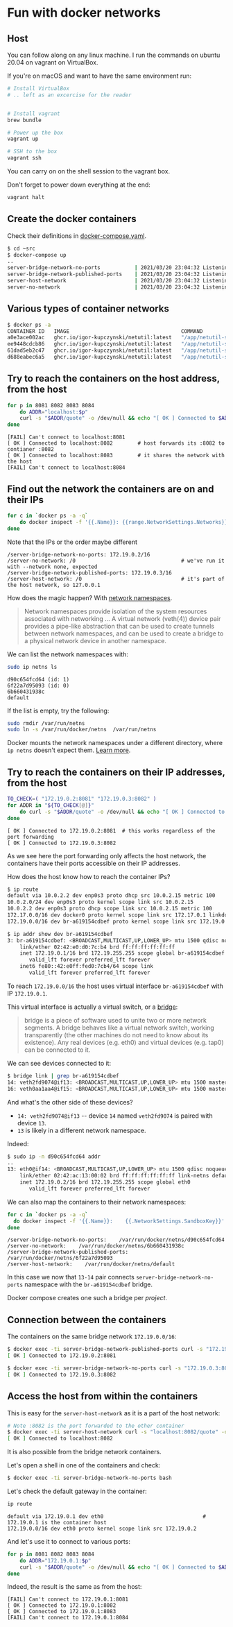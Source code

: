 # Fun with docker networks


## Host

You can follow along on any linux machine. I run the commands on ubuntu 20.04 on vagrant on VirtualBox.

If you're on macOS and want to have the same environment run:

```sh
# Install VirtualBox
# .. left as an excercise for the reader


# Install vagrant
brew bundle

# Power up the box
vagrant up

# SSH to the box
vagrant ssh
```

You can carry on on the shell session to the vagrant box.

Don't forget to power down everything at the end:
```sh
vagrant halt
```

## Create the docker containers

Check their definitions in [docker-compose.yaml](src/docker-compose.yaml).

```sh
$ cd ~src
$ docker-compose up
..
server-bridge-network-no-ports           | 2021/03/20 23:04:32 Listening on :8081
server-bridge-network-published-ports    | 2021/03/20 23:04:32 Listening on :8082
server-host-network                      | 2021/03/20 23:04:32 Listening on :8083
server-no-network                        | 2021/03/20 23:04:32 Listening on :8084
```

## Various types of container networks

```sh
$ docker ps -a
CONTAINER ID   IMAGE                                    COMMAND                  CREATED         STATUS         PORTS                    NAMES
a0e3ace002ac   ghcr.io/igor-kupczynski/netutil:latest   "/app/netutil-serve …"   8 minutes ago   Up 8 minutes                            server-no-network
ee9448cdcb86   ghcr.io/igor-kupczynski/netutil:latest   "/app/netutil-serve …"   9 minutes ago   Up 8 minutes                            server-bridge-network-no-ports
61dad5eb2c47   ghcr.io/igor-kupczynski/netutil:latest   "/app/netutil-serve …"   9 minutes ago   Up 8 minutes                            server-host-network
d688eabec6a5   ghcr.io/igor-kupczynski/netutil:latest   "/app/netutil-serve …"   9 minutes ago   Up 8 minutes   0.0.0.0:8082->8082/tcp   server-bridge-network-published-ports
```


## Try to reach the containers on the host address, from the host

```sh
for p in 8081 8082 8083 8084
	do ADDR="localhost:$p"
	curl -s "$ADDR/quote" -o /dev/null && echo "[ OK ] Connected to $ADDR" || echo "[FAIL] Can't connect to $ADDR"
done
```

```
[FAIL] Can't connect to localhost:8081
[ OK ] Connected to localhost:8082        # host forwards its :8082 to contianer :8082
[ OK ] Connected to localhost:8083        # it shares the network with the host
[FAIL] Can't connect to localhost:8084
```

## Find out the network the containers are on and their IPs

```sh
for c in `docker ps -a -q`
	do docker inspect -f '{{.Name}}: {{range.NetworkSettings.Networks}}{{.IPAddress}}/{{.IPPrefixLen}}{{end}}' $c
done
```

Note that the IPs or the order maybe different
```
/server-bridge-network-no-ports: 172.19.0.2/16
/server-no-network: /0									# we've run it with --network none, expected
/server-bridge-network-published-ports: 172.19.0.3/16
/server-host-network: /0                                # it's part of the host network, so 127.0.0.1
```

How does the magic happen? With [network namespaces](https://www.man7.org/linux/man-pages/man7/network_namespaces.7.html).

> Network namespaces provide isolation of the system resources associated with networking 
> ...
> A virtual network (veth(4)) device pair provides a pipe-like abstraction that can be used to create tunnels between network namespaces, and can be used to create a bridge to a physical network device in another namespace.


We can list the network namespaces with:
```sh
sudo ip netns ls
```

```
d90c654fcd64 (id: 1)
6f22a7d95093 (id: 0)
6b660431938c
default
```

If the list is empty, try the following:
```sh
sudo rmdir /var/run/netns
sudo ln -s /var/run/docker/netns  /var/run/netns
```

Docker mounts the network namespaces under a different directory, where `ip netns` doesn't expect them. [Learn more](https://stackoverflow.com/questions/31265993/docker-networking-namespace-not-visible-in-ip-netns-list).

## Try to reach the containers on their IP addresses, from the host

```sh
TO_CHECK=( "172.19.0.2:8081" "172.19.0.3:8082" )
for ADDR in "${TO_CHECK[@]}"
	do curl -s "$ADDR/quote" -o /dev/null && echo "[ OK ] Connected to $ADDR" || echo "[FAIL] Can't connect to $ADDR"
done
```

```
[ OK ] Connected to 172.19.0.2:8081  # this works regardless of the port forwarding
[ OK ] Connected to 172.19.0.3:8082
```

As we see here the port forwarding only affects the host network, the containers have their ports accessible on their IP addresses.

How does the host know how to reach the container IPs?

```sh
$ ip route
default via 10.0.2.2 dev enp0s3 proto dhcp src 10.0.2.15 metric 100
10.0.2.0/24 dev enp0s3 proto kernel scope link src 10.0.2.15
10.0.2.2 dev enp0s3 proto dhcp scope link src 10.0.2.15 metric 100
172.17.0.0/16 dev docker0 proto kernel scope link src 172.17.0.1 linkdown
172.19.0.0/16 dev br-a619154cdbef proto kernel scope link src 172.19.0.1
```

```sh
$ ip addr show dev br-a619154cdbef
3: br-a619154cdbef: <BROADCAST,MULTICAST,UP,LOWER_UP> mtu 1500 qdisc noqueue state UP group default
    link/ether 02:42:e0:d0:7c:b4 brd ff:ff:ff:ff:ff:ff
    inet 172.19.0.1/16 brd 172.19.255.255 scope global br-a619154cdbef
       valid_lft forever preferred_lft forever
    inet6 fe80::42:e0ff:fed0:7cb4/64 scope link
       valid_lft forever preferred_lft forever
```

To reach `172.19.0.0/16` the host uses virtual interface `br-a619154cdbef` with IP `172.19.0.1`.

This virtual interface is actually a virtual switch, or a [bridge](https://wiki.archlinux.org/index.php/Network_bridge):
>  bridge is a piece of software used to unite two or more network segments. A bridge behaves like a virtual network switch, working transparently (the other machines do not need to know about its existence). Any real devices (e.g. eth0) and virtual devices (e.g. tap0) can be connected to it.


We can see devices connected to it:
```sh
$ bridge link | grep br-a619154cdbef
14: veth2fd9074@if13: <BROADCAST,MULTICAST,UP,LOWER_UP> mtu 1500 master br-a619154cdbef state forwarding priority 32 cost 2
16: veth0aa1aa4@if15: <BROADCAST,MULTICAST,UP,LOWER_UP> mtu 1500 master br-a619154cdbef state forwarding priority 32 cost 2
```

And what's the other side of these devices?
- `14: veth2fd9074@if13` -- device `14` named `veth2fd9074` is paired with device `13`.
- `13` is likely in a different network namespace.

Indeed:
```sh
$ sudo ip -n d90c654fcd64 addr
..
13: eth0@if14: <BROADCAST,MULTICAST,UP,LOWER_UP> mtu 1500 qdisc noqueue state UP group default
    link/ether 02:42:ac:13:00:02 brd ff:ff:ff:ff:ff:ff link-netns default
    inet 172.19.0.2/16 brd 172.19.255.255 scope global eth0
       valid_lft forever preferred_lft forever
```

We can also map the containers to their network namespaces:
```sh
for c in `docker ps -a -q`
  do docker inspect -f '{{.Name}}:    {{.NetworkSettings.SandboxKey}}' $c
done
```

```
/server-bridge-network-no-ports:    /var/run/docker/netns/d90c654fcd64
/server-no-network:    /var/run/docker/netns/6b660431938c
/server-bridge-network-published-ports:    /var/run/docker/netns/6f22a7d95093
/server-host-network:    /var/run/docker/netns/default
```

In this case we now that `13-14` pair connects `server-bridge-network-no-ports` namespace with the `br-a619154cdbef` bridge.


Docker compose creates one such a bridge per _project_.


## Connection between the containers

The containers on the same bridge network `172.19.0.0/16`:

```sh
$ docker exec -ti server-bridge-network-published-ports curl -s "172.19.0.2:8081/quote" -o /dev/null && echo "[ OK ] Connected to 172.19.0.2:8081" || echo "[FAIL] Can't connect to 172.19.0.2:8081"
[ OK ] Connected to 172.19.0.2:8081
```

```sh
$ docker exec -ti server-bridge-network-no-ports curl -s "172.19.0.3:8082/quote" -o /dev/null && echo "[ OK ] Connected to 172.19.0.3:8082" || echo "[FAIL] Can't connect to 172.19.0.3:8082"
[ OK ] Connected to 172.19.0.3:8082
```

## Access the host from within the containers

This is easy for the `server-host-network` as it is a part of the host network:
```sh
# Note :8082 is the port forwarded to the other container
$ docker exec -ti server-host-network curl -s "localhost:8082/quote" -o /dev/null && echo "[ OK ] Connected to localhost:8082" || echo "[FAIL] Can't connect to localhost:8082"
[ OK ] Connected to localhost:8082
```

It is also possible from the bridge network containers.

Let's open a shell in one of the containers and check:
```sh
$ docker exec -ti server-bridge-network-no-ports bash
```

Let's check the default gateway in the container:
```sh
ip route
```
```
default via 172.19.0.1 dev eth0                                # 172.19.0.1 is the container host
172.19.0.0/16 dev eth0 proto kernel scope link src 172.19.0.2
```

And let's use it to connect to various ports:
```sh
for p in 8081 8082 8083 8084
	do ADDR="172.19.0.1:$p"
	curl -s "$ADDR/quote" -o /dev/null && echo "[ OK ] Connected to $ADDR" || echo "[FAIL] Can't connect to $ADDR"
done
```

Indeed, the result is the same as from the host:
```
[FAIL] Can't connect to 172.19.0.1:8081
[ OK ] Connected to 172.19.0.1:8082
[ OK ] Connected to 172.19.0.1:8083
[FAIL] Can't connect to 172.19.0.1:8084
```
